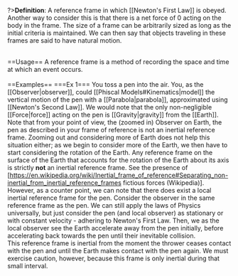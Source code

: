 ?>**Definition**: A reference frame in which [[Newton's First Law]] is obeyed. Another way to consider this is that there is a net force of 0 acting on the body in the frame. The size of a frame can be arbitrarily sized as long as the initial criteria is maintained. We can then say that objects traveling in these frames are said to have natural motion.
<br /><br />

==Usage==
A reference frame is a method of recording the space and time at which an event occurs.
<br /><br />
==Examples==
===Ex 1===
You toss a pen into the air. You, as the [[Observer|observer]], could [[Phiscal Models#Kinematics|model]] the vertical motion of the pen with a [[Parabola|parabola]], approximated using [[Newton's Second Law]]. We would note that the only non-negligible [[Force|force]] acting on the pen is [[Gravity|gravity]] from the [[Earth]].
<br />
Note that from your point of view, the (zoomed in) Observer on Earth, the pen as described in your frame of reference is not an inertial reference frame. Zooming out and considering more of Earth does not help this situation either; as we begin to consider more of the Earth, we then have to start considering the rotation of the Earth. Any reference frame on the surface of the Earth that accounts for the rotation of the Earth about its axis is strictly <strong>not</strong> an inertial reference frame. See the presence of [https://en.wikipedia.org/wiki/Inertial_frame_of_reference#Separating_non-inertial_from_inertial_reference_frames fictious forces (Wikipedia)].
<br />
However, as a counter point, we can note that there does exist a local inertial reference frame for the pen. Consider the observer in the same reference frame as the pen. We can still apply the laws of Physics universally, but just consider the pen (and local observer) as stationary or with constant velocity - adhering to Newton's First Law. Then, we as the local observer see the Earth accelerate away from the pen initially, before accelerating back towards the pen until their inevitable collision.
<br />
This reference frame is inertial from the moment the thrower ceases contact with the pen and until the Earth makes contact with the pen again. We must exercise caution, however, because this frame is only inertial during that small interval.
